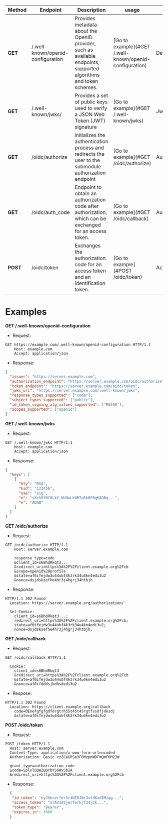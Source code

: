 | Method | Endpoint | Description | usage | View |
| ------ | ------ | ------ | ------ | ------ |
| **GET** | /.well-known/openid-configuration | Provides metadata about the OpenID provider, such as available endpoints, supported algorithms and token schemes. | [Go to example](#GET /.well-known/openid-configuration) | DescriptiveView |
| **GET** | /.well-known/jwks/ | Provides a set of public keys used to verify a JSON Web Token (JWT) signature | [Go to example](#GET /.well-known/jwks) | JwksView |
| **GET** | /oidc/authorize | initializes the authentication process and redirects the user to the submodule authorization endpoint | [Go to example](#GET /oidc/authorize) | AuthorizationView |
| **GET** | /oidc/auth_code | Endpoint to obtain an authorization code after authorization, which can be exchanged for an access token. | [Go to example](#GET /oidc/callback) | AuthorizationCodeView |
| **POST** | /oidc/token | Exchanges the authorization code for an access token and an identification token. | [Go to example](#POST /oidc/token) | ActorView |


# Examples
<a name="GET /.well-known/openid-configuration"></a>
**GET /.well-known/openid-configuration**

  * Request:
```
GET https://example.com/.well-known/openid-configuration HTTP/1.1
    Host: example.com
    Accept: application/json
```
  * Response:
```json
{
  "issuer": "https://server.example.com",
  "authorization_endpoint": "https://server.example.com/oidc/authorize",
  "token_endpoint": "https://server.example.com/oidc/token",
  "jwks_uri": "https://server.example.com/.well-known/jwks",
  "response_types_supported": ["code"],
  "subject_types_supported": ["public"],
  "id_token_signing_alg_values_supported": ["RS256"],
  "scopes_supported": ["openid"]
}
```

<a name="GET /.well-known/jwks"></a>
**GET /.well-known/jwks**

  * Request:
```
GET /.well-known/jwks HTTP/1.1
    Host: example.com
    Accept: application/json
```

  * Response:
```json
{
  "keys": [
    {
      "kty": "RSA",
      "kid": "123456",
      "use": "sig",
      "n": "sXch9f0C8LkY_WU9wLk0M7q5k6P0gK8OBq...",
      "e": "AQAB"
    }
  ]
}
```

<a name="GET /oidc/authorize"></a>
**GET /oidc/authorize**

  * Request:
```
GET /oidc/authorize HTTP/1.1
    Host: server.example.com

    response_type=code
    &client_id=s6BhdRkqt3...
    &redirect_uri=https%3A%2F%2Fclient.example.org%2Fcb
    &scope=openid%20profile
    &state=af0ifejdw3u44ubf4k3rk34u4kn4edi3u2
    &nonce=dsjdsksefhe4hr3j4hgrj34htbjh
```

  * Response:
```
HTTP/1.1 302 Found
  Location: https://server.example.org/authorization/

  Set-Cookie: 
    client_id=s6BhdRkqt3...;
    redirect_uri=https%3A%2F%2Fclient.example.org%2Fcb;
    state=af0ifejdw3u44ubf4k3rk34u4kn4edi3u2;
    nonce=dsjdsksefhe4hr3j4hgrj34htbjh;
```

<a name="GET /oidc/auth_code"></a>
**GET /oidc/callback**

  * Request:
```
GET /oidc/callback HTTP/1.1
  
  Cookie:
    client_id=s6BhdRkqt3
    &redirect_uri=https%3A%2F%2Fclient.example.org%2Fcb
    &state=af0ifejdw3u44ubf4k3rk34u4kn4edi3u2
    &nonce=af0ifdddsjbdhsdedi3u2
```

  * Respose:
```
HTTP/1.1 302 Found
  Location: https://client.example.org/callback
    code=OEnefgfgfgdfdrgtrh55t45t45rgtfssdfjdksdj
    &state=af0ifejdw3u44ubf4k3rk34u4kn4edi3u2
```

<a name="POST /oidc/token"></a>
**POST /oidc/token**

  * Request:
```
POST /token HTTP/1.1
  Host: server.example.com
  Content-Type: application/x-www-form-urlencoded
  Authorization: Basic czZCaGRSa3F0MzpnWDFmQmF0M2JW

  grant_type=authorization_code
  &code=SplxlOBeZQQYbYS6WxSbIA
  &redirect_uri=https%3A%2F%2Fclient.example.org%2Fcb
```

  * Response:
```json
  {
   "id_token": "eyJhbrerfer3r4NIDJNr3vfdKvdIMzqg...",
   "access_token": "SlAV3d5jerferkjf34j3k...",
   "token_type": "Bearer",
   "expires_in": 3600
  }
```
